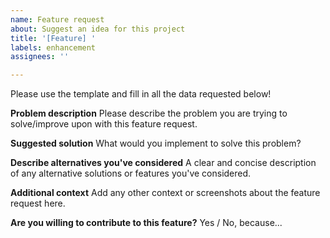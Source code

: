 ```yaml
---
name: Feature request
about: Suggest an idea for this project
title: '[Feature] '
labels: enhancement
assignees: ''

---
```


Please use the template and fill in all the data requested below!

**Problem description**
Please describe the problem you are trying to solve/improve upon with this feature request.

**Suggested solution**
What would you implement to solve this problem?

**Describe alternatives you've considered**
A clear and concise description of any alternative solutions or features you've considered.

**Additional context**
Add any other context or screenshots about the feature request here.

**Are you willing to contribute to this feature?**
Yes / No, because...
